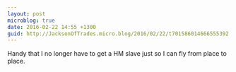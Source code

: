 ```yaml
---
layout: post
microblog: true
date: 2016-02-22 14:55 +1300
guid: http://JacksonOfTrades.micro.blog/2016/02/22/t701586014666555392.html
---
```

Handy that I no longer have to get a HM slave just so I can fly from place to place.
